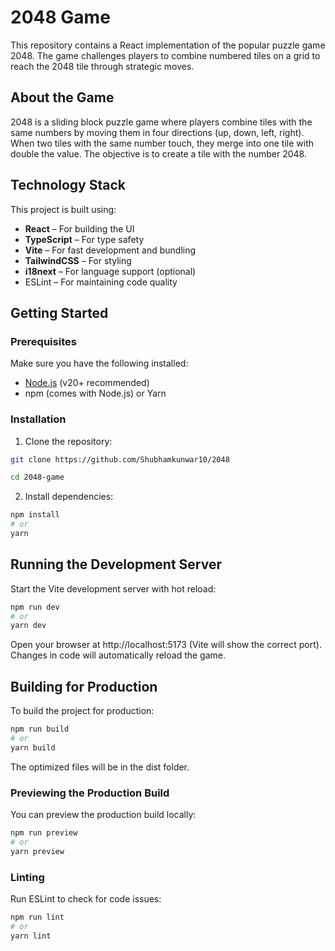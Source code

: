 # 2048 Game
This repository contains a React implementation of the popular puzzle game 2048. The game challenges players to combine numbered tiles on a grid to reach the 2048 tile through strategic moves.

## About the Game
2048 is a sliding block puzzle game where players combine tiles with the same numbers by moving them in four directions (up, down, left, right). When two tiles with the same number touch, they merge into one tile with double the value. The objective is to create a tile with the number 2048.

## Technology Stack
This project is built using:
- **React** – For building the UI
- **TypeScript** – For type safety
- **Vite** – For fast development and bundling
- **TailwindCSS** – For styling
- **i18next** – For language support (optional)
- ESLint – For maintaining code quality

## Getting Started

### Prerequisites
Make sure you have the following installed:
- [Node.js](https://nodejs.org/) (v20+ recommended)
- npm (comes with Node.js) or Yarn

### Installation
1. Clone the repository:
```bash
git clone https://github.com/Shubhamkunwar10/2048

cd 2048-game
```
2. Install dependencies:
```bash
npm install
# or
yarn
```

## Running the Development Server

Start the Vite development server with hot reload:

```bash
npm run dev
# or
yarn dev
```

Open your browser at http://localhost:5173 (Vite will show the correct port). Changes in code will automatically reload the game.

## Building for Production
To build the project for production:

```bash
npm run build
# or
yarn build

```
The optimized files will be in the dist folder.

### Previewing the Production Build

You can preview the production build locally:

```bash
npm run preview
# or
yarn preview
```

### Linting

Run ESLint to check for code issues:
```bash
npm run lint
# or
yarn lint
```